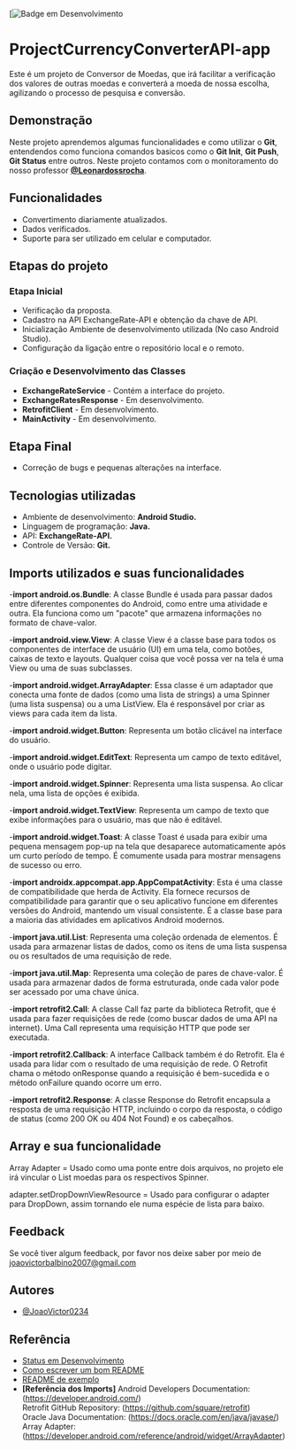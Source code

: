 
[![Badge em Desenvolvimento](https://img.shields.io/badge/STATUS%20FINALIZADO-%20GREEN)
# ProjectCurrencyConverterAPI-app

Este é um projeto de Conversor de Moedas, que irá facilitar a verificação dos valores de outras moedas e converterá a moeda de nossa escolha, agilizando o processo de pesquisa e conversão.


## Demonstração

Neste projeto aprendemos algumas funcionalidades e como utilizar o **Git**, entendendos como funciona comandos basicos como o **Git Init**, **Git Push**, **Git Status** entre outros. Neste projeto contamos com o monitoramento do nosso professor **[@Leonardossrocha](https://github.com/Leonardossrocha)**.

## Funcionalidades

- Convertimento diariamente atualizados.
- Dados verificados.
- Suporte para ser utilizado em celular e computador.

## Etapas do projeto 

 ### Etapa Inicial

- Verificação da proposta. 
- Cadastro na API ExchangeRate-API e obtenção da chave de API.
- Inicialização Ambiente de desenvolvimento utilizada (No caso Android Studio).
- Configuração da ligação entre o repositório local e o remoto.


### Criação e Desenvolvimento das Classes

- **ExchangeRateService** - Contém a interface do projeto.
- **ExchangeRatesResponse** - Em desenvolvimento.
- **RetrofitClient** - Em desenvolvimento.
- **MainActivity** - Em desenvolvimento.

## Etapa Final

- Correção de bugs e pequenas alterações na interface.

## Tecnologias utilizadas

- Ambiente de desenvolvimento: **Android Studio.**
- Linguagem de programação: **Java.** 
- API: **ExchangeRate-API.**
- Controle de Versão: **Git.**

## Imports utilizados e suas funcionalidades

-**import android.os.Bundle**: A classe Bundle é usada para passar dados entre diferentes componentes do Android, como entre uma atividade e outra. Ela funciona como um "pacote" que armazena informações no formato de chave-valor.

-**import android.view.View**: A classe View é a classe base para todos os componentes de interface de usuário (UI) em uma tela, como botões, caixas de texto e layouts. Qualquer coisa que você possa ver na tela é uma View ou uma de suas subclasses.

-**import android.widget.ArrayAdapter**: Essa classe é um adaptador que conecta uma fonte de dados (como uma lista de strings) a uma Spinner (uma lista suspensa) ou a uma ListView. Ela é responsável por criar as views para cada item da lista.

-**import android.widget.Button**: Representa um botão clicável na interface do usuário.

-**import android.widget.EditText**: Representa um campo de texto editável, onde o usuário pode digitar.

-**import android.widget.Spinner**: Representa uma lista suspensa. Ao clicar nela, uma lista de opções é exibida.

-**import android.widget.TextView**: Representa um campo de texto que exibe informações para o usuário, mas que não é editável.

-**import android.widget.Toast**: A classe Toast é usada para exibir uma pequena mensagem pop-up na tela que desaparece automaticamente após um curto período de tempo. É comumente usada para mostrar mensagens de sucesso ou erro.

-**import androidx.appcompat.app.AppCompatActivity**: Esta é uma classe de compatibilidade que herda de Activity. Ela fornece recursos de compatibilidade para garantir que o seu aplicativo funcione em diferentes versões do Android, mantendo um visual consistente. É a classe base para a maioria das atividades em aplicativos Android modernos.

-**import java.util.List**: Representa uma coleção ordenada de elementos. É usada para armazenar listas de dados, como os itens de uma lista suspensa ou os resultados de uma requisição de rede.

-**import java.util.Map**: Representa uma coleção de pares de chave-valor. É usada para armazenar dados de forma estruturada, onde cada valor pode ser acessado por uma chave única.

-**import retrofit2.Call**: A classe Call faz parte da biblioteca Retrofit, que é usada para fazer requisições de rede (como buscar dados de uma API na internet). Uma Call representa uma requisição HTTP que pode ser executada.

-**import retrofit2.Callback**: A interface Callback também é do Retrofit. Ela é usada para lidar com o resultado de uma requisição de rede. O Retrofit chama o método onResponse quando a requisição é bem-sucedida e o método onFailure quando ocorre um erro.

-**import retrofit2.Response**: A classe Response do Retrofit encapsula a resposta de uma requisição HTTP, incluindo o corpo da resposta, o código de status (como 200 OK ou 404 Not Found) e os cabeçalhos.

## Array e sua funcionalidade
Array Adapter = Usado como uma ponte entre dois arquivos, no projeto ele irá vincular o List moedas para os respectivos Spinner.

adapter.setDropDownViewResource = Usado para configurar o adapter para DropDown, assim tornando ele numa espécie de lista para baixo.
## Feedback

Se você tiver algum feedback, por favor nos deixe saber por meio de joaovictorbalbino2007@gmail.com


## Autores

- [@JoaoVictor0234](https://github.com/JoaoVictor0234)


## Referência

 - [Status em Desenvolvimento](https://shields.io/badges)
 - [Como escrever um bom README](https://www.alura.com.br/artigos/escrever-bom-readme?srsltid=AfmBOopQoDqk6cMpOZumRez8eltRBUh0m8EBK9kQaq2tYgrFlYJELvIQ)
 - [README de exemplo](https://github.com/rluispdev/ProjectCurrencyConverter?tab=readme-ov-file)
 - **[Referência dos Imports]**
 Android Developers Documentation: (https://developer.android.com/)  
 Retrofit GitHub Repository: (https://github.com/square/retrofit)  
 Oracle Java Documentation: (https://docs.oracle.com/en/java/javase/)  
 Array Adapter: (https://developer.android.com/reference/android/widget/ArrayAdapter)



